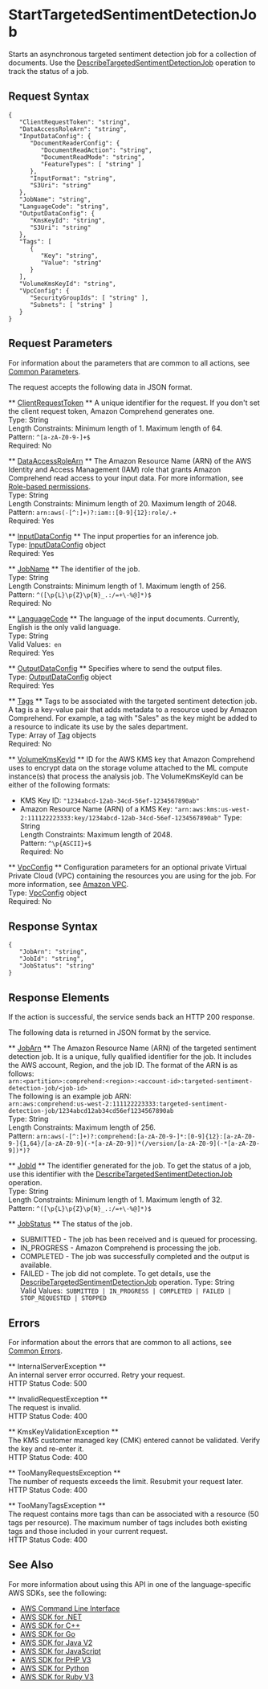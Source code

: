 # StartTargetedSentimentDetectionJob<a name="API_StartTargetedSentimentDetectionJob"></a>

Starts an asynchronous targeted sentiment detection job for a collection of documents\. Use the [DescribeTargetedSentimentDetectionJob](API_DescribeTargetedSentimentDetectionJob.md) operation to track the status of a job\.

## Request Syntax<a name="API_StartTargetedSentimentDetectionJob_RequestSyntax"></a>

```
{
   "ClientRequestToken": "string",
   "DataAccessRoleArn": "string",
   "InputDataConfig": { 
      "DocumentReaderConfig": { 
         "DocumentReadAction": "string",
         "DocumentReadMode": "string",
         "FeatureTypes": [ "string" ]
      },
      "InputFormat": "string",
      "S3Uri": "string"
   },
   "JobName": "string",
   "LanguageCode": "string",
   "OutputDataConfig": { 
      "KmsKeyId": "string",
      "S3Uri": "string"
   },
   "Tags": [ 
      { 
         "Key": "string",
         "Value": "string"
      }
   ],
   "VolumeKmsKeyId": "string",
   "VpcConfig": { 
      "SecurityGroupIds": [ "string" ],
      "Subnets": [ "string" ]
   }
}
```

## Request Parameters<a name="API_StartTargetedSentimentDetectionJob_RequestParameters"></a>

For information about the parameters that are common to all actions, see [Common Parameters](CommonParameters.md)\.

The request accepts the following data in JSON format\.

 ** [ClientRequestToken](#API_StartTargetedSentimentDetectionJob_RequestSyntax) **   <a name="comprehend-StartTargetedSentimentDetectionJob-request-ClientRequestToken"></a>
A unique identifier for the request\. If you don't set the client request token, Amazon Comprehend generates one\.  
Type: String  
Length Constraints: Minimum length of 1\. Maximum length of 64\.  
Pattern: `^[a-zA-Z0-9-]+$`   
Required: No

 ** [DataAccessRoleArn](#API_StartTargetedSentimentDetectionJob_RequestSyntax) **   <a name="comprehend-StartTargetedSentimentDetectionJob-request-DataAccessRoleArn"></a>
The Amazon Resource Name \(ARN\) of the AWS Identity and Access Management \(IAM\) role that grants Amazon Comprehend read access to your input data\. For more information, see [Role\-based permissions](https://docs.aws.amazon.com/comprehend/latest/dg/access-control-managing-permissions.html#auth-role-permissions)\.  
Type: String  
Length Constraints: Minimum length of 20\. Maximum length of 2048\.  
Pattern: `arn:aws(-[^:]+)?:iam::[0-9]{12}:role/.+`   
Required: Yes

 ** [InputDataConfig](#API_StartTargetedSentimentDetectionJob_RequestSyntax) **   <a name="comprehend-StartTargetedSentimentDetectionJob-request-InputDataConfig"></a>
The input properties for an inference job\.  
Type: [InputDataConfig](API_InputDataConfig.md) object  
Required: Yes

 ** [JobName](#API_StartTargetedSentimentDetectionJob_RequestSyntax) **   <a name="comprehend-StartTargetedSentimentDetectionJob-request-JobName"></a>
The identifier of the job\.  
Type: String  
Length Constraints: Minimum length of 1\. Maximum length of 256\.  
Pattern: `^([\p{L}\p{Z}\p{N}_.:/=+\-%@]*)$`   
Required: No

 ** [LanguageCode](#API_StartTargetedSentimentDetectionJob_RequestSyntax) **   <a name="comprehend-StartTargetedSentimentDetectionJob-request-LanguageCode"></a>
The language of the input documents\. Currently, English is the only valid language\.  
Type: String  
Valid Values:` en`   
Required: Yes

 ** [OutputDataConfig](#API_StartTargetedSentimentDetectionJob_RequestSyntax) **   <a name="comprehend-StartTargetedSentimentDetectionJob-request-OutputDataConfig"></a>
Specifies where to send the output files\.   
Type: [OutputDataConfig](API_OutputDataConfig.md) object  
Required: Yes

 ** [Tags](#API_StartTargetedSentimentDetectionJob_RequestSyntax) **   <a name="comprehend-StartTargetedSentimentDetectionJob-request-Tags"></a>
Tags to be associated with the targeted sentiment detection job\. A tag is a key\-value pair that adds metadata to a resource used by Amazon Comprehend\. For example, a tag with "Sales" as the key might be added to a resource to indicate its use by the sales department\.  
Type: Array of [Tag](API_Tag.md) objects  
Required: No

 ** [VolumeKmsKeyId](#API_StartTargetedSentimentDetectionJob_RequestSyntax) **   <a name="comprehend-StartTargetedSentimentDetectionJob-request-VolumeKmsKeyId"></a>
ID for the AWS KMS key that Amazon Comprehend uses to encrypt data on the storage volume attached to the ML compute instance\(s\) that process the analysis job\. The VolumeKmsKeyId can be either of the following formats:  
+ KMS Key ID: `"1234abcd-12ab-34cd-56ef-1234567890ab"` 
+ Amazon Resource Name \(ARN\) of a KMS Key: `"arn:aws:kms:us-west-2:111122223333:key/1234abcd-12ab-34cd-56ef-1234567890ab"` 
Type: String  
Length Constraints: Maximum length of 2048\.  
Pattern: `^\p{ASCII}+$`   
Required: No

 ** [VpcConfig](#API_StartTargetedSentimentDetectionJob_RequestSyntax) **   <a name="comprehend-StartTargetedSentimentDetectionJob-request-VpcConfig"></a>
 Configuration parameters for an optional private Virtual Private Cloud \(VPC\) containing the resources you are using for the job\. For more information, see [Amazon VPC](https://docs.aws.amazon.com/vpc/latest/userguide/what-is-amazon-vpc.html)\.   
Type: [VpcConfig](API_VpcConfig.md) object  
Required: No

## Response Syntax<a name="API_StartTargetedSentimentDetectionJob_ResponseSyntax"></a>

```
{
   "JobArn": "string",
   "JobId": "string",
   "JobStatus": "string"
}
```

## Response Elements<a name="API_StartTargetedSentimentDetectionJob_ResponseElements"></a>

If the action is successful, the service sends back an HTTP 200 response\.

The following data is returned in JSON format by the service\.

 ** [JobArn](#API_StartTargetedSentimentDetectionJob_ResponseSyntax) **   <a name="comprehend-StartTargetedSentimentDetectionJob-response-JobArn"></a>
The Amazon Resource Name \(ARN\) of the targeted sentiment detection job\. It is a unique, fully qualified identifier for the job\. It includes the AWS account, Region, and the job ID\. The format of the ARN is as follows:  
 `arn:<partition>:comprehend:<region>:<account-id>:targeted-sentiment-detection-job/<job-id>`   
The following is an example job ARN:  
 `arn:aws:comprehend:us-west-2:111122223333:targeted-sentiment-detection-job/1234abcd12ab34cd56ef1234567890ab`   
Type: String  
Length Constraints: Maximum length of 256\.  
Pattern: `arn:aws(-[^:]+)?:comprehend:[a-zA-Z0-9-]*:[0-9]{12}:[a-zA-Z0-9-]{1,64}/[a-zA-Z0-9](-*[a-zA-Z0-9])*(/version/[a-zA-Z0-9](-*[a-zA-Z0-9])*)?` 

 ** [JobId](#API_StartTargetedSentimentDetectionJob_ResponseSyntax) **   <a name="comprehend-StartTargetedSentimentDetectionJob-response-JobId"></a>
The identifier generated for the job\. To get the status of a job, use this identifier with the [DescribeTargetedSentimentDetectionJob](API_DescribeTargetedSentimentDetectionJob.md) operation\.  
Type: String  
Length Constraints: Minimum length of 1\. Maximum length of 32\.  
Pattern: `^([\p{L}\p{Z}\p{N}_.:/=+\-%@]*)$` 

 ** [JobStatus](#API_StartTargetedSentimentDetectionJob_ResponseSyntax) **   <a name="comprehend-StartTargetedSentimentDetectionJob-response-JobStatus"></a>
The status of the job\.   
+ SUBMITTED \- The job has been received and is queued for processing\.
+ IN\_PROGRESS \- Amazon Comprehend is processing the job\.
+ COMPLETED \- The job was successfully completed and the output is available\.
+ FAILED \- The job did not complete\. To get details, use the [DescribeTargetedSentimentDetectionJob](API_DescribeTargetedSentimentDetectionJob.md) operation\.
Type: String  
Valid Values:` SUBMITTED | IN_PROGRESS | COMPLETED | FAILED | STOP_REQUESTED | STOPPED` 

## Errors<a name="API_StartTargetedSentimentDetectionJob_Errors"></a>

For information about the errors that are common to all actions, see [Common Errors](CommonErrors.md)\.

 ** InternalServerException **   
An internal server error occurred\. Retry your request\.  
HTTP Status Code: 500

 ** InvalidRequestException **   
The request is invalid\.  
HTTP Status Code: 400

 ** KmsKeyValidationException **   
The KMS customer managed key \(CMK\) entered cannot be validated\. Verify the key and re\-enter it\.  
HTTP Status Code: 400

 ** TooManyRequestsException **   
The number of requests exceeds the limit\. Resubmit your request later\.  
HTTP Status Code: 400

 ** TooManyTagsException **   
The request contains more tags than can be associated with a resource \(50 tags per resource\)\. The maximum number of tags includes both existing tags and those included in your current request\.   
HTTP Status Code: 400

## See Also<a name="API_StartTargetedSentimentDetectionJob_SeeAlso"></a>

For more information about using this API in one of the language\-specific AWS SDKs, see the following:
+  [AWS Command Line Interface](https://docs.aws.amazon.com/goto/aws-cli/comprehend-2017-11-27/StartTargetedSentimentDetectionJob) 
+  [AWS SDK for \.NET](https://docs.aws.amazon.com/goto/DotNetSDKV3/comprehend-2017-11-27/StartTargetedSentimentDetectionJob) 
+  [AWS SDK for C\+\+](https://docs.aws.amazon.com/goto/SdkForCpp/comprehend-2017-11-27/StartTargetedSentimentDetectionJob) 
+  [AWS SDK for Go](https://docs.aws.amazon.com/goto/SdkForGoV1/comprehend-2017-11-27/StartTargetedSentimentDetectionJob) 
+  [AWS SDK for Java V2](https://docs.aws.amazon.com/goto/SdkForJavaV2/comprehend-2017-11-27/StartTargetedSentimentDetectionJob) 
+  [AWS SDK for JavaScript](https://docs.aws.amazon.com/goto/AWSJavaScriptSDK/comprehend-2017-11-27/StartTargetedSentimentDetectionJob) 
+  [AWS SDK for PHP V3](https://docs.aws.amazon.com/goto/SdkForPHPV3/comprehend-2017-11-27/StartTargetedSentimentDetectionJob) 
+  [AWS SDK for Python](https://docs.aws.amazon.com/goto/boto3/comprehend-2017-11-27/StartTargetedSentimentDetectionJob) 
+  [AWS SDK for Ruby V3](https://docs.aws.amazon.com/goto/SdkForRubyV3/comprehend-2017-11-27/StartTargetedSentimentDetectionJob) 